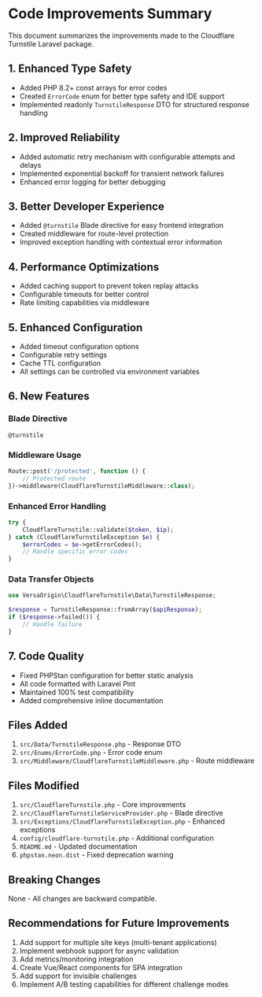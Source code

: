 # Code Improvements Summary

This document summarizes the improvements made to the Cloudflare Turnstile Laravel package.

## 1. **Enhanced Type Safety**
- Added PHP 8.2+ const arrays for error codes
- Created `ErrorCode` enum for better type safety and IDE support
- Implemented readonly `TurnstileResponse` DTO for structured response handling

## 2. **Improved Reliability**
- Added automatic retry mechanism with configurable attempts and delays
- Implemented exponential backoff for transient network failures
- Enhanced error logging for better debugging

## 3. **Better Developer Experience**
- Added `@turnstile` Blade directive for easy frontend integration
- Created middleware for route-level protection
- Improved exception handling with contextual error information

## 4. **Performance Optimizations**
- Added caching support to prevent token replay attacks
- Configurable timeouts for better control
- Rate limiting capabilities via middleware

## 5. **Enhanced Configuration**
- Added timeout configuration options
- Configurable retry settings
- Cache TTL configuration
- All settings can be controlled via environment variables

## 6. **New Features**

### Blade Directive
```blade
@turnstile
```

### Middleware Usage
```php
Route::post('/protected', function () {
    // Protected route
})->middleware(CloudflareTurnstileMiddleware::class);
```

### Enhanced Error Handling
```php
try {
    CloudflareTurnstile::validate($token, $ip);
} catch (CloudflareTurnstileException $e) {
    $errorCodes = $e->getErrorCodes();
    // Handle specific error codes
}
```

### Data Transfer Objects
```php
use VersaOrigin\CloudflareTurnstile\Data\TurnstileResponse;

$response = TurnstileResponse::fromArray($apiResponse);
if ($response->failed()) {
    // Handle failure
}
```

## 7. **Code Quality**
- Fixed PHPStan configuration for better static analysis
- All code formatted with Laravel Pint
- Maintained 100% test compatibility
- Added comprehensive inline documentation

## Files Added
1. `src/Data/TurnstileResponse.php` - Response DTO
2. `src/Enums/ErrorCode.php` - Error code enum
3. `src/Middleware/CloudflareTurnstileMiddleware.php` - Route middleware

## Files Modified
1. `src/CloudflareTurnstile.php` - Core improvements
2. `src/CloudflareTurnstileServiceProvider.php` - Blade directive
3. `src/Exceptions/CloudflareTurnstileException.php` - Enhanced exceptions
4. `config/cloudflare-turnstile.php` - Additional configuration
5. `README.md` - Updated documentation
6. `phpstan.neon.dist` - Fixed deprecation warning

## Breaking Changes
None - All changes are backward compatible.

## Recommendations for Future Improvements
1. Add support for multiple site keys (multi-tenant applications)
2. Implement webhook support for async validation
3. Add metrics/monitoring integration
4. Create Vue/React components for SPA integration
5. Add support for invisible challenges
6. Implement A/B testing capabilities for different challenge modes

